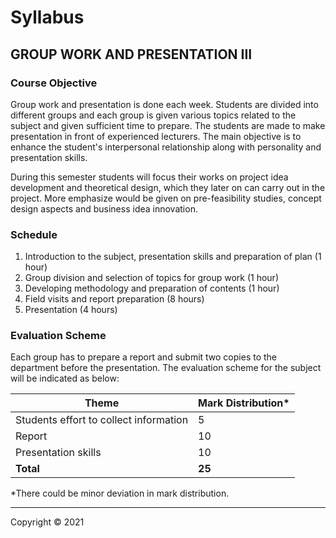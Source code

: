 # Syllabus

## **GROUP  WORK AND PRESENTATION III**

### Course Objective

Group work and presentation is done each week. Students are divided into different groups and each group is given various topics related to the subject and given sufficient time to prepare. The students are made to make presentation in front of experienced lecturers. The main objective is to enhance the student's interpersonal relationship along with personality and presentation skills.

During this semester students will focus their works on project idea development and theoretical design, which they later on can carry out in the project. More emphasize would be given on pre-feasibility studies, concept design aspects and business idea innovation.

### Schedule

1. Introduction to the subject, presentation skills and preparation of plan (1 hour)
2. Group division and selection of topics for group work (1 hour)
3. Developing methodology and preparation of contents (1 hour)
4. Field visits and report preparation (8 hours)
5. Presentation (4 hours)

### Evaluation Scheme

Each group has to prepare a report and submit two copies to the department before the presentation. The evaluation scheme for the subject will be indicated as below:

| Theme                                   | Mark Distribution* |
|-----------------------------------------|--------------------|
| Students effort to collect information | 5                  |
| Report                                   | 10                 |
| Presentation skills                      | 10                 |
| **Total**                               | **25**              |

*There could be minor deviation in mark distribution.

---

Copyright &copy; 2021 

